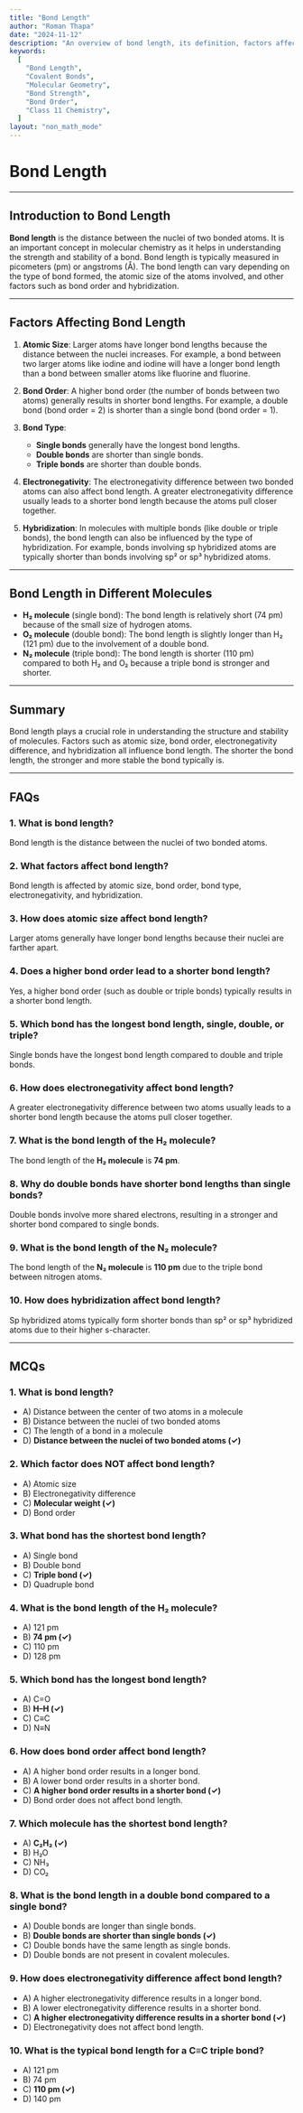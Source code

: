 ```yaml
---
title: "Bond Length"
author: "Roman Thapa"
date: "2024-11-12"
description: "An overview of bond length, its definition, factors affecting it, and how it influences molecular properties."
keywords:
  [
    "Bond Length",
    "Covalent Bonds",
    "Molecular Geometry",
    "Bond Strength",
    "Bond Order",
    "Class 11 Chemistry",
  ]
layout: "non_math_mode"
---
```


# Bond Length

---

## Introduction to Bond Length

**Bond length** is the distance between the nuclei of two bonded atoms. It is an important concept in molecular chemistry as it helps in understanding the strength and stability of a bond. Bond length is typically measured in picometers (pm) or angstroms (Å). The bond length can vary depending on the type of bond formed, the atomic size of the atoms involved, and other factors such as bond order and hybridization.

---

## Factors Affecting Bond Length

1. **Atomic Size**: Larger atoms have longer bond lengths because the distance between the nuclei increases. For example, a bond between two larger atoms like iodine and iodine will have a longer bond length than a bond between smaller atoms like fluorine and fluorine.
2. **Bond Order**: A higher bond order (the number of bonds between two atoms) generally results in shorter bond lengths. For example, a double bond (bond order = 2) is shorter than a single bond (bond order = 1).
3. **Bond Type**:

   - **Single bonds** generally have the longest bond lengths.
   - **Double bonds** are shorter than single bonds.
   - **Triple bonds** are shorter than double bonds.

4. **Electronegativity**: The electronegativity difference between two bonded atoms can also affect bond length. A greater electronegativity difference usually leads to a shorter bond length because the atoms pull closer together.

5. **Hybridization**: In molecules with multiple bonds (like double or triple bonds), the bond length can also be influenced by the type of hybridization. For example, bonds involving sp hybridized atoms are typically shorter than bonds involving sp² or sp³ hybridized atoms.

---

## Bond Length in Different Molecules

- **H₂ molecule** (single bond): The bond length is relatively short (74 pm) because of the small size of hydrogen atoms.
- **O₂ molecule** (double bond): The bond length is slightly longer than H₂ (121 pm) due to the involvement of a double bond.
- **N₂ molecule** (triple bond): The bond length is shorter (110 pm) compared to both H₂ and O₂ because a triple bond is stronger and shorter.

---

## Summary

Bond length plays a crucial role in understanding the structure and stability of molecules. Factors such as atomic size, bond order, electronegativity difference, and hybridization all influence bond length. The shorter the bond length, the stronger and more stable the bond typically is.

---

## FAQs

### 1. What is bond length?

Bond length is the distance between the nuclei of two bonded atoms.

### 2. What factors affect bond length?

Bond length is affected by atomic size, bond order, bond type, electronegativity, and hybridization.

### 3. How does atomic size affect bond length?

Larger atoms generally have longer bond lengths because their nuclei are farther apart.

### 4. Does a higher bond order lead to a shorter bond length?

Yes, a higher bond order (such as double or triple bonds) typically results in a shorter bond length.

### 5. Which bond has the longest bond length, single, double, or triple?

Single bonds have the longest bond length compared to double and triple bonds.

### 6. How does electronegativity affect bond length?

A greater electronegativity difference between two atoms usually leads to a shorter bond length because the atoms pull closer together.

### 7. What is the bond length of the H₂ molecule?

The bond length of the **H₂ molecule** is **74 pm**.

### 8. Why do double bonds have shorter bond lengths than single bonds?

Double bonds involve more shared electrons, resulting in a stronger and shorter bond compared to single bonds.

### 9. What is the bond length of the N₂ molecule?

The bond length of the **N₂ molecule** is **110 pm** due to the triple bond between nitrogen atoms.

### 10. How does hybridization affect bond length?

Sp hybridized atoms typically form shorter bonds than sp² or sp³ hybridized atoms due to their higher s-character.

---

## MCQs

### 1. What is bond length?

- A) Distance between the center of two atoms in a molecule
- B) Distance between the nuclei of two bonded atoms
- C) The length of a bond in a molecule
- D) **Distance between the nuclei of two bonded atoms (✓)**

### 2. Which factor does NOT affect bond length?

- A) Atomic size
- B) Electronegativity difference
- C) **Molecular weight (✓)**
- D) Bond order

### 3. What bond has the shortest bond length?

- A) Single bond
- B) Double bond
- C) **Triple bond (✓)**
- D) Quadruple bond

### 4. What is the bond length of the H₂ molecule?

- A) 121 pm
- B) **74 pm (✓)**
- C) 110 pm
- D) 128 pm

### 5. Which bond has the longest bond length?

- A) C=O
- B) **H–H (✓)**
- C) C≡C
- D) N≡N

### 6. How does bond order affect bond length?

- A) A higher bond order results in a longer bond.
- B) A lower bond order results in a shorter bond.
- C) **A higher bond order results in a shorter bond (✓)**
- D) Bond order does not affect bond length.

### 7. Which molecule has the shortest bond length?

- A) **C₂H₂ (✓)**
- B) H₂O
- C) NH₃
- D) CO₂

### 8. What is the bond length in a double bond compared to a single bond?

- A) Double bonds are longer than single bonds.
- B) **Double bonds are shorter than single bonds (✓)**
- C) Double bonds have the same length as single bonds.
- D) Double bonds are not present in covalent molecules.

### 9. How does electronegativity difference affect bond length?

- A) A higher electronegativity difference results in a longer bond.
- B) A lower electronegativity difference results in a shorter bond.
- C) **A higher electronegativity difference results in a shorter bond (✓)**
- D) Electronegativity does not affect bond length.

### 10. What is the typical bond length for a C≡C triple bond?

- A) 121 pm
- B) 74 pm
- C) **110 pm (✓)**
- D) 140 pm
